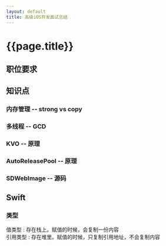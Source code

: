 ```yaml
---
layout: default
title: 高级iOS开发面试总结
---
```

# {{page.title}}

## 职位要求

## 知识点

### 内存管理 -- strong vs copy

### 多线程 -- GCD

### KVO -- 原理

### AutoReleasePool -- 原理

### SDWebImage -- 源码

## Swift

### 类型
值类型 : 存在栈上。赋值的时候，会复制一份内容  
引用类型 : 存在堆里。赋值的时候，只复制引用地址，不会复制内容
